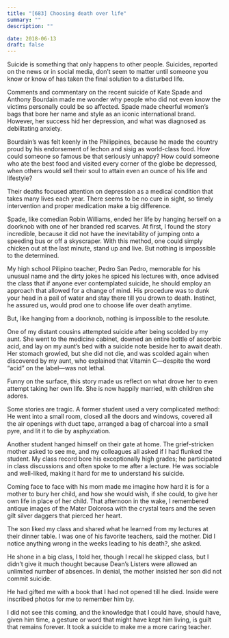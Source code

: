 ```yaml
---
title: "[683] Choosing death over life"
summary: ""
description: ""

date: 2018-06-13
draft: false
---
```


Suicide is something that only happens to other people. Suicides, reported on the news or in social media, don’t seem to matter until someone you know or know of has taken the final solution to a disturbed life.

Comments and commentary on the recent suicide of Kate Spade and Anthony Bourdain made me wonder why people who did not even know the victims personally could be so affected. Spade made cheerful women’s bags that bore her name and style as an iconic international brand. However, her success hid her depression, and what was diagnosed as debilitating anxiety.

Bourdain’s was felt keenly in the Philippines, because he made the country proud by his endorsement of lechon and sisig as world-class food. How could someone so famous be that seriously unhappy? How could someone who ate the best food and visited every corner of the globe be depressed, when others would sell their soul to attain even an ounce of his life and lifestyle?

Their deaths focused attention on depression as a medical condition that takes many lives each year. There seems to be no cure in sight, so timely intervention and proper medication make a big difference.

Spade, like comedian Robin Williams, ended her life by hanging herself on a doorknob with one of her branded red scarves. At first, I found the story incredible, because it did not have the inevitability of jumping onto a speeding bus or off a skyscraper. With this method, one could simply chicken out at the last minute, stand up and live. But nothing is impossible to the determined.

My high school Pilipino teacher, Pedro San Pedro, memorable for his unusual name and the dirty jokes he spiced his lectures with, once advised the class that if anyone ever contemplated suicide, he should employ an approach that allowed for a change of mind. His procedure was to dunk your head in a pail of water and stay there till you drown to death. Instinct, he assured us, would prod one to choose life over death anytime.

But, like hanging from a doorknob, nothing is impossible to the resolute.

One of my distant cousins attempted suicide after being scolded by my aunt. She went to the medicine cabinet, downed an entire bottle of ascorbic acid, and lay on my aunt’s bed with a suicide note beside her to await death. Her stomach growled, but she did not die, and was scolded again when discovered by my aunt, who explained that Vitamin C—despite the word “acid” on the label—was not lethal.

Funny on the surface, this story made us reflect on what drove her to even attempt taking her own life. She is now happily married, with children she adores.

Some stories are tragic. A former student used a very complicated method: He went into a small room, closed all the doors and windows, covered all the air openings with duct tape, arranged a bag of charcoal into a small pyre, and lit it to die by asphyxiation.

Another student hanged himself on their gate at home. The grief-stricken mother asked to see me, and my colleagues all asked if I had flunked the student. My class record bore his exceptionally high grades; he participated in class discussions and often spoke to me after a lecture. He was sociable and well-liked, making it hard for me to understand his suicide.

Coming face to face with his mom made me imagine how hard it is for a mother to bury her child, and how she would wish, if she could, to give her own life in place of her child. That afternoon in the wake, I remembered antique images of the Mater Dolorosa with the crystal tears and the seven gilt silver daggers that pierced her heart.

The son liked my class and shared what he learned from my lectures at their dinner table. I was one of his favorite teachers, said the mother. Did I notice anything wrong in the weeks leading to his death?, she asked.

He shone in a big class, I told her, though I recall he skipped class, but I didn’t give it much thought because Dean’s Listers were allowed an unlimited number of absences. In denial, the mother insisted her son did not commit suicide.

He had gifted me with a book that I had not opened till he died. Inside were inscribed photos for me to remember him by.

I did not see this coming, and the knowledge that I could have, should have, given him time, a gesture or word that might have kept him living, is guilt that remains forever. It took a suicide to make me a more caring teacher.

